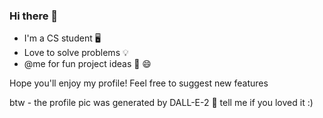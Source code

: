 ### Hi there 👋
- I'm a CS student 🖥️ 
- Love to solve problems 💡 
- @me for fun project ideas 🤝 😄

Hope you'll enjoy my profile! Feel free to suggest new features 

btw - the profile pic was generated by DALL-E-2 🎨 tell me if you loved it :) 

